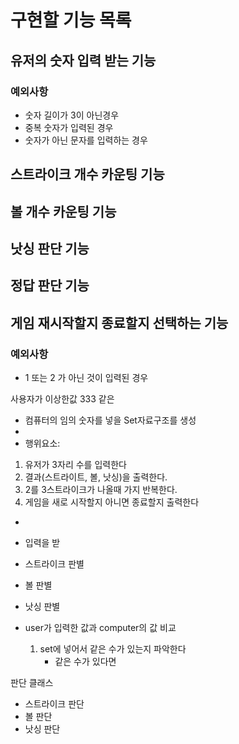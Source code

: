# 구현할 기능 목록
## 유저의 숫자 입력 받는 기능
### 예외사항 
- 숫자 길이가 3이 아닌경우
- 중복 숫자가 입력된 경우
- 숫자가 아닌 문자를 입력하는 경우
## 스트라이크 개수 카운팅 기능
## 볼 개수 카운팅 기능
## 낫싱 판단 기능
## 정답 판단 기능
## 게임 재시작할지 종료할지 선택하는 기능
### 예외사항
- 1 또는 2 가 아닌 것이 입력된 경우







사용자가 이상한값 333 같은
-  컴퓨터의 임의 숫자를 넣을 Set자료구조를 생성
- 
- 행위요소: 
1. 유저가 3자리 수를 입력한다
2. 결과(스트라이트, 볼, 낫싱)을 출력한다.
3. 2를 3스트라이크가 나올때 가지 반복한다.
4. 게임을 새로 시작할지 아니면 종료할지 출력한다

- 
- 입력을 받
- 스트라이크 판별
- 볼 판별
- 낫싱 판별


- user가 입력한 값과 computer의 값 비교
  1. set에 넣어서 같은 수가 있는지 파악한다
     - 같은 수가 있다면 

판단 클래스
- 스트라이크 판단
- 볼 판단
- 낫싱 판단